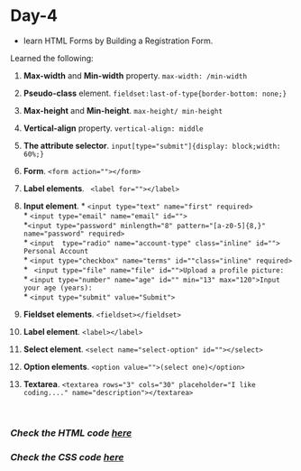 # Day-4

- learn HTML Forms by Building a Registration Form.

Learned the following: 

1. **Max-width** and **Min-width** property. `max-width: /min-width`  
2. **Pseudo-class** element. `fieldset:last-of-type{border-bottom: none;}`  
3. **Max-height** and **Min-height**. `max-height/ min-height`  
4. **Vertical-align** property. `vertical-align: middle`  
5. **The attribute selector**. `input[type="submit"]{display: block;width: 60%;}`  
6. **Form**. `<form action=""></form>`  
7. **Label elements**. ` <label for=""></label>`  
8. **Input element**. 
                     * `<input type="text" name="first" required>`  
                     * `<input type="email" name="email" id="">`  
                     *`<input type="password" minlength="8" pattern="[a-z0-5]{8,}" name="password" required>`  
                     * `<input  type="radio" name="account-type" class="inline" id=""> Personal Account`  
                     * `<input type="checkbox" name="terms" id=""class="inline" required>`  
                     * ` <input type="file" name="file" id="">Upload a profile picture:`  
                     * `<input type="number" name="age" id="" min="13" max="120">Input your age (years):`  
                     * `<input type="submit" value="Submit">`  
                      
9. **Fieldset elements**. `<fieldset></fieldset>`  
10. **Label element**. `<label></label>`   

11. **Select element**. `<select name="select-option" id=""></select>`  
12. **Option elements**. `<option value="">(select one)</option>`  
13. **Textarea**. `<textarea rows="3" cols="30" placeholder="I like coding...." name="description"></textarea>` 

<br>

### <i>Check the HTML code [here](./index.html) </i> 

### <i>Check the CSS code [here](./styles.css)</i>